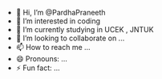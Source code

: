 - 👋 Hi, I’m @PardhaPraneeth 
- 👀 I’m interested in coding
- 🌱 I’m currently  studying in UCEK , JNTUK
- 💞️ I’m looking to collaborate on ...
- 📫 How to reach me ...
- 😄 Pronouns: ...
- ⚡ Fun fact: ...

<!---
Pardha234/Pardha234 is a ✨ special ✨ repository because its `README.md` (this file) appears on your GitHub profile.
You can click the Preview link to take a look at your changes.
--->

